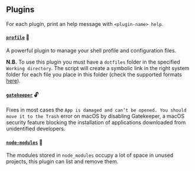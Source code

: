 ## Plugins

For each plugin, print an help message with `<plugin-name> help`.

#### [`profile`](https://github.com/gabrielecanepa/zsh-custom/blob/master/plugins/profile/profile.plugin.zsh) 👤

A powerful plugin to manage your shell profile and configuration files.

**N.B.** To use this plugin you must have a `dotfiles` folder in the specified `Working directory`. The script will create a symbolic link in the right system folder for each file you place in this folder (check the supported formats [here](profile/profile.plugin.zsh#L126-L159)).

#### [`gatekeeper`](https://github.com/gabrielecanepa/zsh-custom/blob/master/plugins/gatekeeper/gatekeeper.plugin.zsh) 🔓

Fixes in most cases the `App is damaged and can’t be opened. You should move it to the Trash` error on macOS by disabling Gatekeeper, a macOS security feature blocking the installation of applications downloaded from unidentified developers.

#### [`node-modules`](https://github.com/gabrielecanepa/zsh-custom/blob/master/plugins/node-modules/node-modules.plugin.zsh) 👀

The modules stored in `node_modules` occupy a lot of space in unused projects, this plugin can list and remove them.
